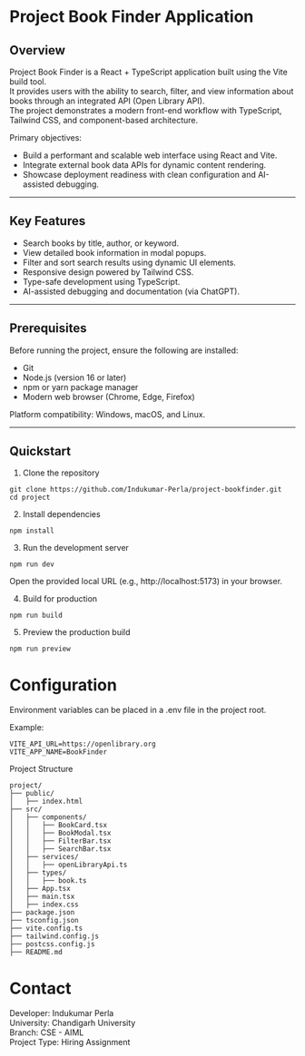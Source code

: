 # Project Book Finder Application

## Overview
Project Book Finder is a React + TypeScript application built using the Vite build tool.  
It provides users with the ability to search, filter, and view information about books through an integrated API (Open Library API).  
The project demonstrates a modern front-end workflow with TypeScript, Tailwind CSS, and component-based architecture.

Primary objectives:
- Build a performant and scalable web interface using React and Vite.
- Integrate external book data APIs for dynamic content rendering.
- Showcase deployment readiness with clean configuration and AI-assisted debugging.

---

## Key Features
- Search books by title, author, or keyword.
- View detailed book information in modal popups.
- Filter and sort search results using dynamic UI elements.
- Responsive design powered by Tailwind CSS.
- Type-safe development using TypeScript.
- AI-assisted debugging and documentation (via ChatGPT).

---

## Prerequisites
Before running the project, ensure the following are installed:
- Git  
- Node.js (version 16 or later)  
- npm or yarn package manager  
- Modern web browser (Chrome, Edge, Firefox)

Platform compatibility: Windows, macOS, and Linux.

---

## Quickstart

1. Clone the repository
```
git clone https://github.com/Indukumar-Perla/project-bookfinder.git
cd project
```


2. Install dependencies

```
npm install
```


3. Run the development server
```
npm run dev
```

Open the provided local URL (e.g., http://localhost:5173) in your browser.

4. Build for production
```
npm run build
```

5. Preview the production build
```
npm run preview
```

# Configuration

Environment variables can be placed in a .env file in the project root.

Example:
```
VITE_API_URL=https://openlibrary.org
VITE_APP_NAME=BookFinder
```

Project Structure
```
project/
├── public/
│   ├── index.html
├── src/
│   ├── components/
│   │   ├── BookCard.tsx
│   │   ├── BookModal.tsx
│   │   ├── FilterBar.tsx
│   │   ├── SearchBar.tsx
│   ├── services/
│   │   ├── openLibraryApi.ts
│   ├── types/
│   │   ├── book.ts
│   ├── App.tsx
│   ├── main.tsx
│   ├── index.css
├── package.json
├── tsconfig.json
├── vite.config.ts
├── tailwind.config.js
├── postcss.config.js
├── README.md
```

# Contact

Developer: Indukumar Perla<br>
University: Chandigarh University<br>
Branch: CSE - AIML<br>
Project Type: Hiring Assignment